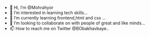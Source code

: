 - 👋 Hi, I’m @Mohrahyor
- 👀 I’m interested in learning tech skills...
- 🌱 I’m currently learning frontend,html and css ...
- 💞️ I’m looking to collaborate on with people of great and like minds...
- 📫 How to reach me on Twitter @BObakhavbaye..

<!---
Mohrahyor/Mohrahyor is a ✨ special ✨ repository because its `README.md` (this file) appears on your GitHub profile.
You can click the Preview link to take a look at your changes.
--->
